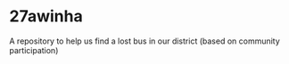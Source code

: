 # 27awinha
A repository to help us find a lost bus in our district (based on community participation)
